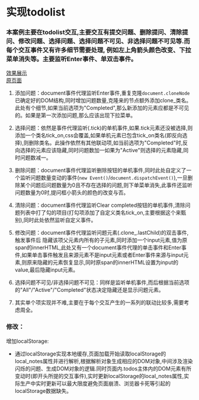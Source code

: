 #   实现todolist
### 本案例主要在todolist交互,主要交互有提交问题、删除提问、清除提问、修改问题、选择问题、选择问题不可见、非选择问题不可见等.而每个交互事件又有许多细节需要处理, 例如左上角箭头颜色改变、下拉菜单消失等。主要监听Enter事件、单双击事件。  
[效果展示](https://htmlpreview.github.io/?https://github.com/L-WJ1995/todolist/blob/master/todolist.html)  
[原页面](http://todomvc.com/examples/vue/)  
  
1. 添加问题：document事件代理监听Enter事件,重复克隆`document.cloneNode`已确定好的DOM结构,同时增加问题数量,克隆来的节点额外添加clone_类名。此处有个细节,如果当前选项为"Completed",那么新添加的元素应都是不可见的。如果是第一次添加问题,那么应该出现下拉菜单。     
  
2. 选择问题：依然是事件代理监听(.tick)的单机事件,如果.tick元素还没被选择,则添加一个类名tick_on,css会覆盖,如果单机元素已包含tick_on类名(即反向选择),则删除类名。此操作依然有其他联动项,如当前选项为"Completed"时,反向选择的元素应该隐藏,同时问题数加一如果为"Active"则选择的元素隐藏,同时问题数减一。  
  
3. 删除问题：document事件代理监听删除按钮的单机事件,同时此处自定义了一个监听问题数量变动的事件(`new Event()`/`document.dispatchEvent()`),一旦删除某个问题后问题数量为0且不存在选择的问题,则下单菜单消失,此事件还监听问题数量为0时,提问框小箭头的颜色的改变与否。  
  
4. 清除问题：document事件代理监听Clear completed按钮的单机事件,清除问题列表中打了勾的项目(打勾项添加了自定义类名tick_on,主要根据这个来甄别),同时此处依然监听自定义事件。  
  
5. 修改问题：document事件代理监听问题元素(.clone_.lastChild)的双击事件,触发事件后 隐藏该项父元素内所有的子元素,同时添加一个input元素,值为原span的innerHTML,此处又有一个document事件代理的单击事件和Enter事件,如果单击事件触发且来源元素不是input元素或者Enter事件来源与input元素,则原来隐藏的元素恢复显示,同时原span的innerHTML设置为input的value,最后隐藏input元素。  
  
6. 选择问题不可见/非选择问题不可见：同样是监听单机事件,而后根据当前选项的"All"/"Active"/"Completed"状态决定隐藏还是显示问题元素。  
  
7. 其实单个项实现并不难,主要在于每个交互产生的一系列的联动比较多,需要考虑周全。

### 修改：    
增加localStorage:    
* 通过localStorage实现本地缓存,页面加载开始读取localStorage的local_notes属性并进行解析,根据解析对象生成相应的DOM对象,中间涉及渲染闪烁的问题、生成DOM对象的逻辑.同时页面内.todos主体内的DOM元素有所变动时(即开头所提的交互事件),实时更新localStorage的local_notes属性,实际生产中实时更新可以最大限度避免页面崩溃、浏览器卡死等引起的localStorage数据缺失。
  




